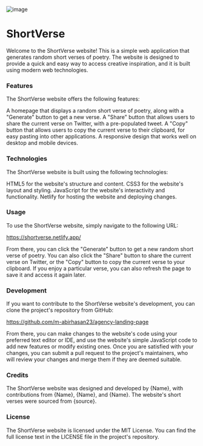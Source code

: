 ![image](https://user-images.githubusercontent.com/126692834/233559130-f329fae4-df77-491e-8fe4-8f0e23e0c5fc.png)


# ShortVerse
Welcome to the ShortVerse website! This is a simple web application that generates random short verses of poetry. The website is designed to provide a quick and easy way to access creative inspiration, and it is built using modern web technologies.

### Features
The ShortVerse website offers the following features:

A homepage that displays a random short verse of poetry, along with a "Generate" button to get a new verse.
A "Share" button that allows users to share the current verse on Twitter, with a pre-populated tweet.
A "Copy" button that allows users to copy the current verse to their clipboard, for easy pasting into other applications.
A responsive design that works well on desktop and mobile devices.
### Technologies
The ShortVerse website is built using the following technologies:

HTML5 for the website's structure and content.
CSS3 for the website's layout and styling.
JavaScript for the website's interactivity and functionality.
Netlify for hosting the website and deploying changes.
### Usage
To use the ShortVerse website, simply navigate to the following URL:

https://shortverse.netlify.app/

From there, you can click the "Generate" button to get a new random short verse of poetry. You can also click the "Share" button to share the current verse on Twitter, or the "Copy" button to copy the current verse to your clipboard. If you enjoy a particular verse, you can also refresh the page to save it and access it again later.

### Development
If you want to contribute to the ShortVerse website's development, you can clone the project's repository from GitHub:

https://github.com/m-abirhasan23/agency-landing-page

From there, you can make changes to the website's code using your preferred text editor or IDE, and use the website's simple JavaScript code to add new features or modify existing ones. Once you are satisfied with your changes, you can submit a pull request to the project's maintainers, who will review your changes and merge them if they are deemed suitable.

### Credits
The ShortVerse website was designed and developed by {Name}, with contributions from {Name}, {Name}, and {Name}. The website's short verses were sourced from {source}.

### License
The ShortVerse website is licensed under the MIT License. You can find the full license text in the LICENSE file in the project's repository.
